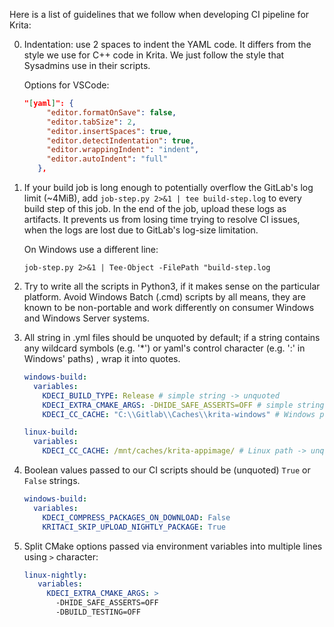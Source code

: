 Here is a list of guidelines that we follow when developing CI pipeline for Krita:

0) Indentation: use 2 spaces to indent the YAML code. It differs from the style we use 
   for C++ code in Krita. We just follow the style that Sysadmins use in their scripts.

   Options for VSCode:

   ```json
   "[yaml]": {
        "editor.formatOnSave": false,
        "editor.tabSize": 2,
        "editor.insertSpaces": true,
        "editor.detectIndentation": true,
        "editor.wrappingIndent": "indent",
        "editor.autoIndent": "full"
      },
   ```

1) If your build job is long enough to potentially overflow the GitLab's log limit (~4MiB),
   add `job-step.py 2>&1 | tee build-step.log` to every build step of this job. In the end
   of the job, upload these logs as artifacts. It prevents us from losing time trying to 
   resolve CI issues, when the logs are lost due to GitLab's log-size limitation.

   On Windows use a different line: 
   
   `job-step.py 2>&1 | Tee-Object -FilePath "build-step.log`

2) Try to write all the scripts in Python3, if it makes sense on the particular platform.
   Avoid Windows Batch (.cmd) scripts by all means, they are known to be non-portable and
   work differently on consumer Windows and Windows Server systems.

3) All string in .yml files should be unquoted by default; if a string contains any wildcard
   symbols (e.g. '*') or yaml's control character (e.g. ':' in Windows' paths) , wrap it into
   quotes.

    ```yaml
    windows-build:
      variables:
        KDECI_BUILD_TYPE: Release # simple string -> unquoted
        KDECI_EXTRA_CMAKE_ARGS: -DHIDE_SAFE_ASSERTS=OFF # simple string -> unquoted
        KDECI_CC_CACHE: "C:\\Gitlab\\Caches\\krita-windows" # Windows path -> quoted

    linux-build:
      variables:
        KDECI_CC_CACHE: /mnt/caches/krita-appimage/ # Linux path -> unquoted
    ```

4) Boolean values passed to our CI scripts should be (unquoted) `True` or `False` strings.

    ```yaml
    windows-build:
      variables:
        KDECI_COMPRESS_PACKAGES_ON_DOWNLOAD: False
        KRITACI_SKIP_UPLOAD_NIGHTLY_PACKAGE: True
    ```

5) Split CMake options passed via environment variables into multiple lines
   using `>` character:

   ```yaml
   linux-nightly:
      variables:
        KDECI_EXTRA_CMAKE_ARGS: >
          -DHIDE_SAFE_ASSERTS=OFF
          -DBUILD_TESTING=OFF
   ```